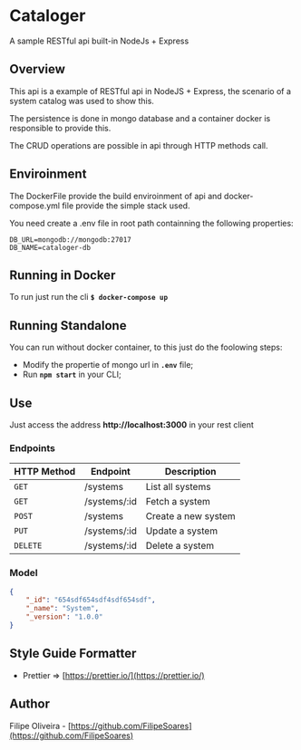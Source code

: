 # Cataloger
A sample RESTful api built-in NodeJs + Express

## Overview
This api is a example of RESTful api in NodeJS + Express, the scenario of a system catalog was used to show this.

The persistence is done in mongo database and a container docker is responsible to provide this.

The CRUD operations are possible in api through HTTP methods call.

## Enviroinment
The DockerFile provide the build enviroinment of api and docker-compose.yml file provide the simple stack used.

You need create a .env file in root path containning the following properties:

```properties
DB_URL=mongodb://mongodb:27017
DB_NAME=cataloger-db
```

## Running in Docker

To run just run the cli **`$ docker-compose up`**

## Running Standalone

You can run without docker container, to this just do the foolowing steps:

- Modify the propertie of mongo url in **`.env`** file;
- Run **`npm start`** in your CLI;

## Use
Just access the address **http://localhost:3000** in your rest client

### Endpoints

| HTTP Method | Endpoint | Description |
| ----------- | -------- | ----------- |
| `GET` |  /systems | List all systems |
| `GET` |  /systems/:id | Fetch a system |
| `POST` |  /systems | Create a new system |
| `PUT` |  /systems/:id | Update a system |
| `DELETE` |  /systems/:id | Delete a system |

### Model
```json
{
    "_id": "654sdf654sdf4sdf654sdf",
    "_name": "System",
    "_version": "1.0.0"
}
```

## Style Guide Formatter

- Prettier => [https://prettier.io/](https://prettier.io/)

## Author

Filipe Oliveira - [https://github.com/FilipeSoares](https://github.com/FilipeSoares)
